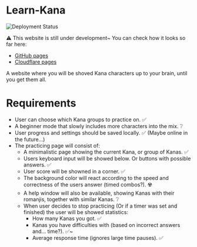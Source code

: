# Learn-Kana

![Deployment Status](https://github.com/Eldoprano/learn-kana/actions/workflows/node.js.yml/badge.svg)

⚠️ This website is still under development~ 
You can check how it looks so far here:
- [GitHub pages](https://eldoprano.github.io/learn-kana/) 
- [Cloudflare pages](https://learn-kana.pages.dev/)

A website where you will be shoved Kana characters up to your brain, until you get them all.

# Requirements
- User can choose which Kana groups to practice on. ✅
- A beginner mode that slowly includes more characters into the mix. ❔
- User progress and settings should be saved locally. ✅ (Maybe online in the future...)
- The practicing page will consist of:
  - A minimalistic page showing the current Kana, or group of Kanas. ✅
  - Users keyboard input will be showed below. Or buttons with possible answers. ✅
  - User score will be showned in a corner. ✅
  - The background color will react according to the speed and correctness of the users answer (timed combos?). ☢️
  - A help window will also be available, showing Kanas with their romanjis, together with similar Kanas. ❔
  - When user decides to stop practicing (Or if a timer was set and finished) the user will be showed statistics:
    - How many Kanas you got. ✅
    - Kanas you have difficulties with (based on incorrect answers and... time?). ✅~
    - Average response time (ignores large time pauses). ✅
